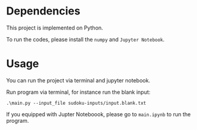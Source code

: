 # Dependencies

This project is implemented on Python.

To run the codes, please install the `numpy` and `Jupyter Notebook`.

# Usage

You can run the project via terminal and jupyter notebook.

Run program via terminal, for instance run the blank input:

```
.\main.py --input_file sudoku-inputs/input.blank.txt
```

If you equipped with Jupter Noteboook, please go to `main.ipynb` to run the program.

  
  